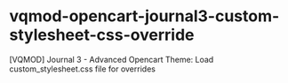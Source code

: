 # vqmod-opencart-journal3-custom-stylesheet-css-override
[VQMOD] Journal 3 - Advanced Opencart Theme: Load custom_stylesheet.css file for overrides
